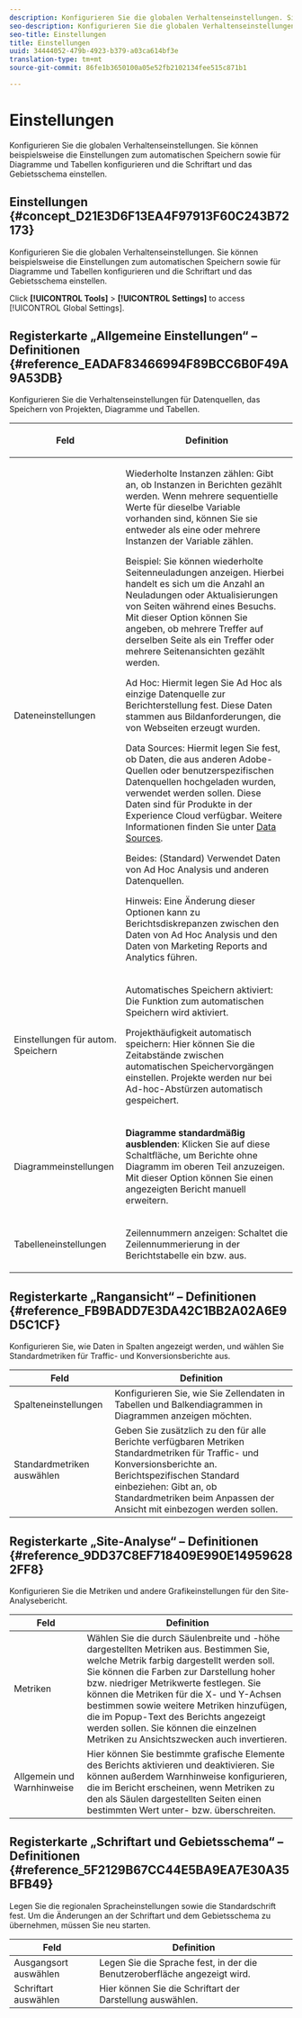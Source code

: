 ```yaml
---
description: Konfigurieren Sie die globalen Verhaltenseinstellungen. Sie können beispielsweise die Einstellungen zum automatischen Speichern sowie für Diagramme und Tabellen konfigurieren und die Schriftart und das Gebietsschema einstellen.
seo-description: Konfigurieren Sie die globalen Verhaltenseinstellungen. Sie können beispielsweise die Einstellungen zum automatischen Speichern sowie für Diagramme und Tabellen konfigurieren und die Schriftart und das Gebietsschema einstellen.
seo-title: Einstellungen
title: Einstellungen
uuid: 34444052-479b-4923-b379-a03ca614bf3e
translation-type: tm+mt
source-git-commit: 86fe1b3650100a05e52fb2102134fee515c871b1

---
```



# Einstellungen

Konfigurieren Sie die globalen Verhaltenseinstellungen. Sie können beispielsweise die Einstellungen zum automatischen Speichern sowie für Diagramme und Tabellen konfigurieren und die Schriftart und das Gebietsschema einstellen.

## Einstellungen {#concept_D21E3D6F13EA4F97913F60C243B72173}

Konfigurieren Sie die globalen Verhaltenseinstellungen. Sie können beispielsweise die Einstellungen zum automatischen Speichern sowie für Diagramme und Tabellen konfigurieren und die Schriftart und das Gebietsschema einstellen.

Click **[!UICONTROL Tools]** &gt; **[!UICONTROL Settings]** to access [!UICONTROL Global Settings].

## Registerkarte „Allgemeine Einstellungen“ – Definitionen {#reference_EADAF83466994F89BCC6B0F49A9A53DB}

Konfigurieren Sie die Verhaltenseinstellungen für Datenquellen, das Speichern von Projekten, Diagramme und Tabellen.

<!-- 

r_dsc_general_settings.xml

 -->

<table id="table_C18A0F1C9E214EB585A29801BA2400F8"> 
 <thead> 
  <tr> 
   <th colname="col1" class="entry"> <p>Feld </p> </th> 
   <th colname="col2" class="entry"> <p>Definition </p> </th> 
  </tr> 
 </thead>
 <tbody> 
  <tr> 
   <td colname="col1"> <p> Dateneinstellungen </p> </td> 
   <td colname="col2"> <p> <span class="uicontrol"> Wiederholte Instanzen zählen</span>: Gibt an, ob Instanzen in Berichten gezählt werden. Wenn mehrere sequentielle Werte für dieselbe Variable vorhanden sind, können Sie sie entweder als eine oder mehrere Instanzen der Variable zählen. </p> <p>Beispiel: Sie können wiederholte Seitenneuladungen anzeigen. Hierbei handelt es sich um die Anzahl an Neuladungen oder Aktualisierungen von Seiten während eines Besuchs. Mit dieser Option können Sie angeben, ob mehrere Treffer auf derselben Seite als ein Treffer oder mehrere Seitenansichten gezählt werden. </p> <p> <span class="uicontrol"> <span class="keyword"> Ad Hoc</span></span>: Hiermit legen Sie <span class="keyword">Ad Hoc</span> als einzige Datenquelle zur Berichterstellung fest. Diese Daten stammen aus Bildanforderungen, die von Webseiten erzeugt wurden. </p> <p> <span class="uicontrol"><span class="keyword">Data Sources</span></span>: Hiermit legen Sie fest, ob Daten, die aus anderen Adobe-Quellen oder benutzerspezifischen Datenquellen hochgeladen wurden, verwendet werden sollen. Diese Daten sind für Produkte in der <span class="keyword">Experience Cloud</span> verfügbar. Weitere Informationen finden Sie unter <a href="https://marketing.adobe.com/resources/help/en_US/sc/datasources/index.html" scope="external" format="html">Data Sources</a>. </p> <p> <span class="uicontrol"> Beides</span>: (Standard) Verwendet Daten von <span class="keyword">Ad Hoc Analysis</span> und anderen Datenquellen. </p> <p>Hinweis: Eine Änderung dieser Optionen kann zu Berichtsdiskrepanzen zwischen den Daten von <span class="keyword">Ad Hoc Analysis</span> und den Daten von <span class="keyword">Marketing Reports and Analytics</span> führen. </p> </td> 
  </tr> 
  <tr> 
   <td colname="col1"> <p> Einstellungen für autom. Speichern </p> </td> 
   <td colname="col2"> <p> <span class="uicontrol"> Automatisches Speichern aktiviert</span>: Die Funktion zum automatischen Speichern wird aktiviert. </p> <p> <span class="uicontrol"> Projekthäufigkeit automatisch speichern</span>: Hier können Sie die Zeitabstände zwischen automatischen Speichervorgängen einstellen. Projekte werden nur bei Ad-hoc-Abstürzen automatisch gespeichert. </p> </td> 
  </tr> 
  <tr> 
   <td colname="col1"> <p> Diagrammeinstellungen </p> </td> 
   <td colname="col2"> <p><b>Diagramme standardmäßig ausblenden</b>: Klicken Sie auf diese Schaltfläche, um Berichte ohne Diagramm im oberen Teil anzuzeigen. Mit dieser Option können Sie einen angezeigten Bericht manuell erweitern. </p> </td> 
  </tr> 
  <tr> 
   <td colname="col1"> <p> Tabelleneinstellungen </p> </td> 
   <td colname="col2"> <p> <span class="uicontrol"> Zeilennummern anzeigen</span>: Schaltet die Zeilennummerierung in der Berichtstabelle ein bzw. aus. </p> </td> 
  </tr> 
 </tbody> 
</table>

## Registerkarte „Rangansicht“ – Definitionen {#reference_FB9BADD7E3DA42C1BB2A02A6E9D5C1CF}

Konfigurieren Sie, wie Daten in Spalten angezeigt werden, und wählen Sie Standardmetriken für Traffic- und Konversionsberichte aus.

<!-- 

r_dsc_ranked_tab.xml

 -->

| Feld | Definition |
|--- |--- |
| Spalteneinstellungen | Konfigurieren Sie, wie Sie Zellendaten in Tabellen und Balkendiagrammen in Diagrammen anzeigen möchten. |
| Standardmetriken auswählen | Geben Sie zusätzlich zu den für alle Berichte verfügbaren Metriken Standardmetriken für Traffic- und Konversionsberichte an.    Berichtspezifischen Standard einbeziehen: Gibt an, ob Standardmetriken beim Anpassen der Ansicht mit einbezogen werden sollen. |

## Registerkarte „Site-Analyse“ – Definitionen {#reference_9DD37C8EF718409E990E149596282FF8}

Konfigurieren Sie die Metriken und andere Grafikeinstellungen für den Site-Analysebericht.

<!-- 

r_dsc_site_analysis_tab.xml

 -->

| Feld | Definition |
|--- |--- |
| Metriken | Wählen Sie die durch Säulenbreite und -höhe dargestellten Metriken aus. Bestimmen Sie, welche Metrik farbig dargestellt werden soll. Sie können die Farben zur Darstellung hoher bzw. niedriger Metrikwerte festlegen. Sie können die Metriken für die X- und Y-Achsen bestimmen sowie weitere Metriken hinzufügen, die im Popup-Text des Berichts angezeigt werden sollen. Sie können die einzelnen Metriken zu Ansichtszwecken auch invertieren. |
| Allgemein und Warnhinweise | Hier können Sie bestimmte grafische Elemente des Berichts aktivieren und deaktivieren. Sie können außerdem Warnhinweise konfigurieren, die im Bericht erscheinen, wenn Metriken zu den als Säulen dargestellten Seiten einen bestimmten Wert unter- bzw. überschreiten. |

## Registerkarte „Schriftart und Gebietsschema“ – Definitionen {#reference_5F2129B67CC44E5BA9EA7E30A35BFB49}

Legen Sie die regionalen Spracheinstellungen sowie die Standardschrift fest. Um die Änderungen an der Schriftart und dem Gebietsschema zu übernehmen, müssen Sie neu starten.

<!-- 

r_dsc_font_locale.xml

 -->

| Feld | Definition |
|--- |--- |
| Ausgangsort auswählen | Legen Sie die Sprache fest, in der die Benutzeroberfläche angezeigt wird. |
| Schriftart auswählen | Hier können Sie die Schriftart der Darstellung auswählen. |